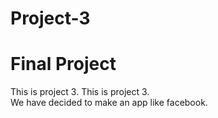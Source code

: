 # Project-3
# Final Project
 This is  project 3.	This is  project 3.<br> We have decided to make an app like facebook.
